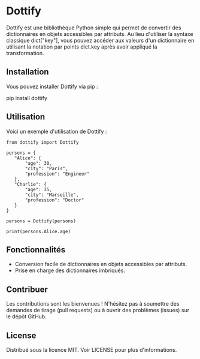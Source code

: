 # Dottify

Dottify est une bibliothèque Python simple qui permet de convertir des dictionnaires en objets accessibles par attributs. Au lieu d'utiliser la syntaxe classique dict["key"], vous pouvez accéder aux valeurs d'un dictionnaire en utilisant la notation par points dict.key après avoir appliqué la transformation.

## Installation

Vous pouvez installer Dottify via pip :

pip install dottify

## Utilisation

Voici un exemple d'utilisation de Dottify :

    from dottify import Dottify
           
    persons = {
       "Alice": {
           "age": 30,
           "city": "Paris",
           "profession": "Engineer"
       },
       "Charlie": {
           "age": 35,
           "city": "Marseille",
           "profession": "Doctor"
       }
    }

    persons = Dottify(persons)

    print(persons.Alice.age) 

## Fonctionnalités

- Conversion facile de dictionnaires en objets accessibles par attributs.
- Prise en charge des dictionnaires imbriqués.

## Contribuer

Les contributions sont les bienvenues ! N'hésitez pas à soumettre des demandes de tirage (pull requests) ou à ouvrir des problèmes (issues) sur le dépôt GitHub.

## License

Distribué sous la licence MIT. Voir LICENSE pour plus d'informations.

